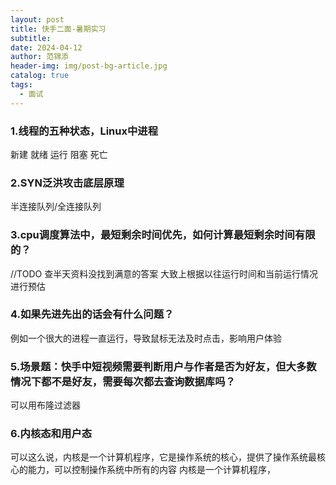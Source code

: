 ```yaml
---
layout: post
title: 快手二面-暑期实习
subtitle: 
date: 2024-04-12
author: 范锦添
header-img: img/post-bg-article.jpg
catalog: true
tags:
  - 面试
---
```

### 1.线程的五种状态，Linux中进程
新建
就绪
运行
阻塞
死亡
### 2.SYN泛洪攻击底层原理
半连接队列/全连接队列
### 3.cpu调度算法中，最短剩余时间优先，如何计算最短剩余时间有限的？
//TODO 查半天资料没找到满意的答案
大致上根据以往运行时间和当前运行情况进行预估
### 4.如果先进先出的话会有什么问题？
例如一个很大的进程一直运行，导致鼠标无法及时点击，影响用户体验
### 5.场景题：快手中短视频需要判断用户与作者是否为好友，但大多数情况下都不是好友，需要每次都去查询数据库吗？
可以用布隆过滤器

### 6.内核态和用户态
可以这么说，内核是一个计算机程序，它是操作系统的核心，提供了操作系统最核心的能力，可以控制操作系统中所有的内容
内核是一个计算机程序，